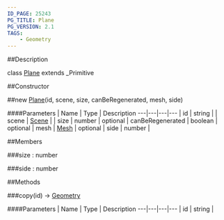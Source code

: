 ```yaml
---
ID_PAGE: 25243
PG_TITLE: Plane
PG_VERSION: 2.1
TAGS:
    - Geometry
---
```

##Description

class [Plane](/classes/2.2-alpha/Plane) extends _Primitive



##Constructor

##new [Plane](/classes/2.2-alpha/Plane)(id, scene, size, canBeRegenerated, mesh, side)



####Parameters
 | Name | Type | Description
---|---|---|---
 | id | string | 
 | scene | [Scene](/classes/2.2-alpha/Scene) | 
 | size | number | 
optional | canBeRegenerated | boolean | 
optional | mesh | [Mesh](/classes/2.2-alpha/Mesh) | 
optional | side | number | 

##Members

###size : number



###side : number



##Methods

###copy(id) &rarr; [Geometry](/classes/2.2-alpha/Geometry)



####Parameters
 | Name | Type | Description
---|---|---|---
 | id | string | 

